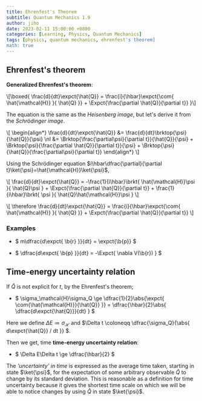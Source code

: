 ```yaml
---
title: Ehrenfest's Theorem
subtitle: Quantum Mechanics 1.9
author: jiho
date: 2023-02-11 15:00:00 +0800
categories: [Learning, Physics, Quantum Mechanics]
tags: [physics, quantum mechanics, ehrenfest's theorem]
math: true
---
```


## Ehrenfest's theorem

**Generalized Ehrenfest's theorem**:

\\[\boxed{  \frac{d}{dt}\expct{\hat{Q}} = \frac{i}{\hbar}\expct{\com{ \hat{\mathcal{H}} }{ \hat{Q} }} +
\Expct{\frac{\partial \hat{Q}}{\partial t}}  }\\]

The equation is the same as the _Heisenberg image_, but let's derive it from the _Schrödinger image_.

\\[ \begin{align\*}
\frac{d}{dt}\expct{\hat{Q}} &= \frac{d}{dt}\brktop{\psi}{\hat{Q}}{\psi} \nl
&= \Brktop{\frac{\partial\psi}{\partial t}}{\hat{Q}}{\psi} + \Brktop{\psi}{\frac{\partial \hat{Q}}{\partial t}}{\psi} + \Brktop{\psi}{\hat{Q}}{\frac{\partial\psi}{\partial t}}
\end{align\*} \\]

Using the Schrödinger equation $i\hbar\dfrac{\partial}{\partial t}\ket{\psi}=\hat{\mathcal{H}}\ket{\psi}$,

\\[ \frac{d}{dt}\expct{\hat{Q}} = -\frac{1}{i\hbar}\brkt{ \hat{\mathcal{H}}\psi }{ \hat{Q}\psi } + \Expct{\frac{\partial \hat{Q}}{\partial t}} + \frac{1}{i\hbar}\brkt{ \psi }{ \hat{Q}\hat{\mathcal{H}}\psi } \\]

\\[ \therefore \frac{d}{dt}\expct{\hat{Q}} = \frac{i}{\hbar}\expct{\com{ \hat{\mathcal{H}} }{ \hat{Q} }} +
\Expct{\frac{\partial \hat{Q}}{\partial t}} \\]

### Examples

* $ m\dfrac{d\expct{ \b{r} }}{dt} = \expct{\b{p}} $

* $ \dfrac{d\expct{ \b{p} }}{dt} = -\Expct{ \nabla V(\b{r}) } $


## Time-energy uncertainty relation

If $\hat{Q}$ is not explicit for $t$, by the Ehrenfest's theorem; 

* $ \sigma_\mathcal{H}\sigma_Q \ge \dfrac{1}{2}\abs{\expct{ \com{\hat{\mathcal{H}}}{\hat{Q}} }} =
\dfrac{\hbar}{2}\abs{ \dfrac{d\expct{\hat{Q}}}{dt} } $

Here we define $\Delta E \coloneqq \sigma_\mathcal{H}$ and $\Delta t \coloneqq \dfrac{\sigma_Q}{\abs{ d\expct{\hat{Q}} / dt }} $.

Then we get, time **time-energy uncertainty relation**: 
* $ \Delta E\Delta t \ge \dfrac{\hbar}{2} $

The _'uncertainty' in time_ is expressed as the average time taken, starting in state $\ket{\psi}$,
for the expectation of some arbitrary observable $\hat{Q}$ to change by its standard deviation.
This is reasonable as a definition for time uncertainty because it gives the shortest time scale
on which we will be able to notice changes by using $\hat{Q}$ in state $\ket{\psi}$.
